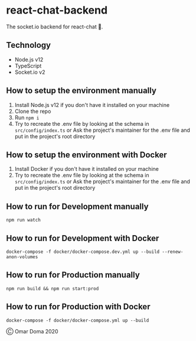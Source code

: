 # react-chat-backend

The socket.io backend for react-chat :tada:.

## Technology

- Node.js v12
- TypeScript
- Socket.io v2

## How to setup the environment manually

1. Install Node.js v12 if you don't have it installed on your machine
2. Clone the repo
3. Run `npm i`
4. Try to recreate the .env file by looking at the schema in `src/config/index.ts` or Ask the project's maintainer for the .env file and put in the project's root directory

## How to setup the environment with Docker

1. Install Docker if you don't have it installed on your machine
2. Try to recreate the .env file by looking at the schema in `src/config/index.ts` or Ask the project's maintainer for the .env file and put in the project's root directory

## How to run for Development manually

`npm run watch`

## How to run for Development with Docker

`docker-compose -f docker/docker-compose.dev.yml up --build --renew-anon-volumes`

## How to run for Production manually

`npm run build && npm run start:prod`

## How to run for Production with Docker

`docker-compose -f docker/docker-compose.yml up --build`

&#9400; Omar Doma 2020
